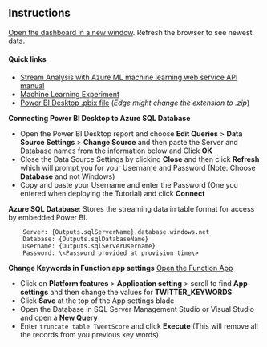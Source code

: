 ## Instructions

[Open the dashboard in a new window]({Outputs.solutionDashboardUrl}).  Refresh the browser to see newest data.

#### Quick links
* [Stream Analysis with Azure ML machine learning web service API manual]({Outputs.webServiceHelpUrl})
* [Machine Learning Experiment]({Outputs.experimentUrl})
* [Power BI Desktop .pbix file]({PatternAssetBaseUrl}/dashboards/StreamingTweetsDesktop.pbix) (*Edge
    might change the extension to .zip*)

**Connecting Power BI Desktop to Azure SQL Database**
* Open the Power BI Desktop report and choose **Edit Queries** > **Data Source Settings** > **Change Source** and then paste the Server and Database names from the information below and Click **OK**
* Close the Data Source Settings by clicking **Close** and then click **Refresh** which will prompt you for your Username and Password (Note: Choose **Database** and not Windows)
* Copy and paste your Username and enter the Password (One you entered when deploying the Tutorial) and click **Connect**
    
**Azure SQL Database**: Stores the streaming data in table format for access by embedded Power BI.
	
		Server: {Outputs.sqlServerName}.database.windows.net
		Database: {Outputs.sqlDatabaseName}
		Username: {Outputs.sqlServerUsername}
		Password: \<Password provided at provision time\>
		
**Change Keywords in Function app settings**
[Open the Function App](https://ms.portal.azure.com/?flight=1#blade/WebsitesExtension/FunctionsIFrameBlade/id/%2Fsubscriptions%2F{SubscriptionId}%2FresourceGroups%2F{ProjectName}%2Fproviders%2FMicrosoft.Web%2Fsites%2F{Outputs.functionAppName})

 * Click on **Platform features** > **Application setting** > scroll to find **App settings** and then change the values for **TWITTER_KEYWORDS**
 * Click **Save** at the top of the App settings blade
 * Open the Database in SQL Server Management Studio or Visual Studio and open a **New Query**
 * Enter ```truncate table TweetScore``` and click **Execute** (This will remove all the records from you previous key words)